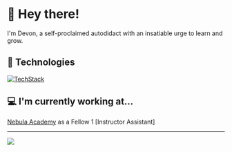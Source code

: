 # 👋 Hey there!

I'm Devon, a self-proclaimed autodidact with an insatiable urge to learn and grow.
## 🔬 Technologies

[![TechStack](https://skillicons.dev/icons?i=nextjs,nodejs,mongodb,postgresql,firebase,git,react,ts,js,html,css&perline=20)](https://skillicons.dev)

## 💻 I'm currently working at...
[Nebula Academy](https://www.nebulaacademy.com/)  as a Fellow 1 [Instructor Assistant]

<hr/>
<a href="https://github.com/noclipping/github-readme-stats">
  <img align="center" src="https://github-readme-stats.vercel.app/api?username=noclipping&theme=apprentice" />
</a>
<!-- [![noclipping's GitHub stats](https://github-readme-stats.vercel.app/api?username=noclipping&theme=apprentice)](https://github.com/noclipping/github-readme-stats) -->

<!-- <img src="https://thumbs.gfycat.com/HarmoniousUnknownAfghanhound-max-1mb.gif" width="500" height="200" /> -->
